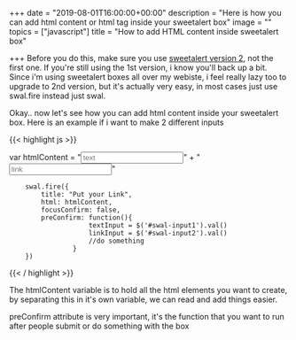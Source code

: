 +++
date = "2019-08-01T16:00:00+00:00"
description = "Here is how you can add html content or html tag inside your sweetalert box"
image = ""
topics = ["javascript"]
title = "How to add HTML content inside sweetalert box"

+++
Before you do this, make sure you use [sweetalert version 2](https://sweetalert2.github.io/), not the first one. If you're still using the 1st version, i know you'll back up a bit. Since i'm using sweetalert boxes all over my webiste, i feel really lazy too to upgrade to 2nd version, but it's actually very easy, in most cases just use swal.fire instead just swal.

Okay.. now let's see how you can add html content inside your sweetalert box. Here is an example if i want to make 2 different inputs

{{< highlight js >}}

var htmlContent = "<input placeholder='text' class='swal2-input' id='swal-input1'>" +
                     "<input placeholder='link' class='swal2-input' id='swal-input2'>"

        swal.fire({
            title: "Put your Link",
            html: htmlContent,
            focusConfirm: false,
            preConfirm: function(){
                        textInput = $('#swal-input1').val()
                        linkInput = $('#swal-input2').val()
						//do something
                    }
        })

{{< / highlight >}}

The htmlContent variable is to hold all the html elements you want to create, by separating this in it's own variable, we can read and add things easier.

preConfirm attribute is very important, it's the function that you want to run after people submit or do something with the box